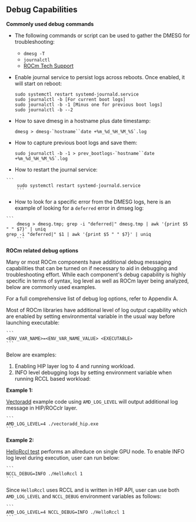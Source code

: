 ## **Debug Capabilities**

**Commonly used debug** **commands**

-    The following commands or script can be used to gather the DMESG for troubleshooting:

        - `dmesg -T`
        - `journalctl`
        - [ROCm Tech Support](https://github.com/amddcgpuce/rocmtechsupport/)

-    Enable journal service to persist logs across reboots. Once enabled, it will start on reboot:

        ```
        sudo systemctl restart systemd-journald.service
        sudo journalctl -b [For current boot logs]
        sudo journalctl -b -1 [Minus one for previous boot logs]
        sudo journalctl -b --2
        ```

-    How to save dmesg in a hostname plus date timestamp:

        ```
        dmesg > dmesg-`hostname``date +%m_%d_%H_%M_%S`.log 
        ```
				
-    How to capture previous boot logs and save them:				

        ```
        sudo journalctl -b -1 > prev_bootlogs-`hostname``date +%m_%d_%H_%M_%S`.log
        ```									     										 
-    How to restart the journal service:
        
	```									      
        sudo systemctl restart systemd-journald.service
        ```

-    How to look for a specific error from the DMESG logs, here is an example of looking for a `deferred` error in dmseg log:

	```
        dmesg > dmesg.tmp; grep -i "deferred|" dmesg.tmp | awk '{print $5 " " $7}' | uniq
	grep -i "deferred|" $1 | awk '{print $5 " " $7}' | uniq
        ```

**ROCm related debug options**

Many or most ROCm components have additional debug messaging capabilities that can be turned on if necessary to aid in debugging and troubleshooting effort. While each component's debug capability is highly specific in terms of syntax, log level as well as ROCm layer being analyzed, below are commonly used examples. 

For a full comprehensive list of debug log options, refer to Appendix A.

Most of ROCm libraries have additional level of log output capability which are enabled by setting environmental variable in the usual way before launching executable:

    ```
    <ENV_VAR_NAME>=<ENV_VAR_NAME_VALUE> <EXECUTABLE>
    ```

Below are examples:
1. Enabling HIP layer log to 4 and running workload.
2. INFO level debugging logs by setting environment variable when running RCCL based workload:

**Example 1:**

[Vectoradd](https://github.com/ROCm-Developer-Tools/HIP-Examples/vectorAdd) example code using `AMD_LOG_LEVEL` will output additional log message in HIP/ROCclr layer.
    
    ```
    AMD_LOG_LEVEL=4 ./vectoradd_hip.exe
    ```
    
**Example 2:**

[HelloRccl test](https://github.com/ROCmSoftwarePlatform/rccl/tools/HelloRccl) performs an allreduce on single GPU node. To enable INFO log level during execution, user can run below:

    ```
    NCCL_DEBUG=INFO ./HelloRccl 1
    ```

Since `HelloRccl` uses RCCL and is written in HIP API, user can use both `AMD_LOG_LEVEL` and `NCCL_DEBUG` environment variables as follows:

    ```
    AMD_LOG_LEVEL=4 NCCL_DEBUG=INFO ./HelloRccl 1
    ```
